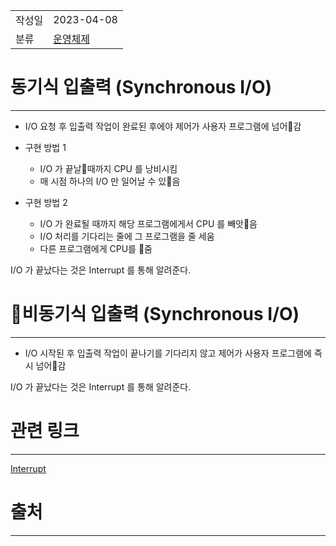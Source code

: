 |             |                     |
|:------------|:--------------------|
| 작성일         | 2023-04-08 |
|   분류        |    [운영체제](%EC%9A%B4%EC%98%81%EC%B2%B4%EC%A0%9C.md)                 |

# 동기식 입출력 (Synchronous I/O)
---
- I/O 요청 후 입출력 작업이 완료된 후에야 제어가 사용자 프로그램에 넘어감

- 구현 방법 1
	- I/O 가 끝날때까지 CPU 를 낭비시킴
	- 매 시점 하나의 I/O 만 일어날 수 있음
- 구현 방법 2
	- I/O 가 완료될 때까지 해당 프로그램에게서 CPU 를 빼앗음
	- I/O 처리를 기다리는 줄에 그 프로그램을 줄 세움
	- 다른 프로그램에게 CPU를 줌

I/O 가 끝났다는 것은 Interrupt 를 통해 알려준다.

# 비동기식 입출력 (Synchronous I/O)
---

- I/O 시작된 후 입출력 작업이 끝나기를 기다리지 않고 제어가 사용자 프로그램에 즉시 넘어감

I/O 가 끝났다는 것은 Interrupt 를 통해 알려준다.

# 관련 링크
---
[Interrupt](Interrupt.md)


# 출처
---